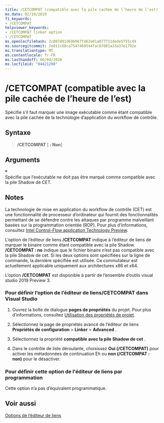 ```yaml
---
title: /CETCOMPAT (compatible avec la pile cachée de l’heure de l’est)
ms.date: 02/19/2019
f1_keywords:
- /CETCOMPAT
helpviewer_keywords:
- /CETCOMPAT linker option
- /CETCOMPAT
ms.openlocfilehash: 2c807d91d69b967fd62e01a077711dede5f55c44
ms.sourcegitcommit: 7e011c68ca7547469544fac87001a33a37e1792e
ms.translationtype: MT
ms.contentlocale: fr-FR
ms.lasthandoff: 06/04/2020
ms.locfileid: "84421298"
---
```

# <a name="cetcompat-cet-shadow-stack-compatible"></a>/CETCOMPAT (compatible avec la pile cachée de l’heure de l’est)

Spécifie s’il faut marquer une image exécutable comme étant compatible avec la pile cachée de la technologie d’application du workflow de contrôle.

## <a name="syntax"></a>Syntaxe

> **/CETCOMPAT** \[ **: Non**]

## <a name="arguments"></a>Arguments

**º**<br/>
Spécifie que l’exécutable ne doit pas être marqué comme compatible avec la pile Shadow de CET.

## <a name="remarks"></a>Notes

La technologie de mise en application du workflow de contrôle (CET) est une fonctionnalité de processeur d’ordinateur qui fournit des fonctionnalités permettant de se défendre contre les attaques par programme malveillant basées sur la programmation orientée (ROP). Pour plus d’informations, consultez [Intel Control-Flow application Technology Preview](https://software.intel.com/sites/default/files/managed/4d/2a/control-flow-enforcement-technology-preview.pdf).

L’option de l’éditeur de liens **/CETCOMPAT** indique à l’éditeur de liens de marquer le binaire comme étant compatible avec la pile Shadow. **/CETCOMPAT : no** indique que le fichier binaire n’est pas compatible avec la pile Shadow de cet. Si les deux options sont spécifiées sur la ligne de commande, la dernière spécifiée est utilisée. Ce commutateur est actuellement applicable uniquement aux architectures x86 et x64.

L’option **/CETCOMPAT** est disponible à partir de l’ensemble d’outils visual studio 2019 Preview 3.

### <a name="to-set-the-cetcompat-linker-option-in-visual-studio"></a>Pour définir l’option de l’éditeur de liens/CETCOMPAT dans Visual Studio

1. Ouvrez la boîte de dialogue **pages de propriétés** du projet. Pour plus d’informations, consultez [Utilisation des propriétés de projet](../working-with-project-properties.md).

1. Sélectionnez la page de propriétés avancé de l’éditeur de liens **Propriétés de configuration**  >  **Linker**  >  **Advanced** .

1. Sélectionnez la propriété **compatible avec la pile Shadow de cet** .

1. Dans le contrôle de liste déroulante, choisissez **Oui (/CETCOMPAT)** pour activer les métadonnées de continuation Eh ou **non (/CETCOMPAT : non)** pour le désactiver.


### <a name="to-set-this-linker-option-programmatically"></a>Pour définir cette option de l'éditeur de liens par programmation

Cette option n’a pas d’équivalent programmatique.

## <a name="see-also"></a>Voir aussi

[Options de l’éditeur de liens](linker-options.md)

